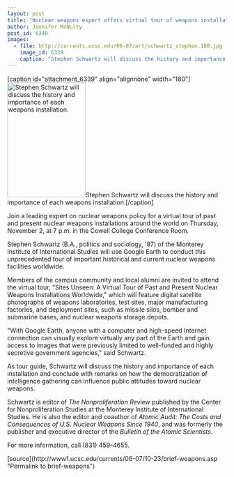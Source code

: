 ```yaml
---
layout: post
title: "Nuclear weapons expert offers virtual tour of weapons installations Nov. 2"
author: Jennifer McNulty
post_id: 6340
images:
  - file: http://currents.ucsc.edu/06-07/art/schwartz_stephen.180.jpg
    image_id: 6339
    caption: "Stephen Schwartz will discuss the history and importance of each weapons installation."
---
```


[caption id="attachment_6339" align="alignnone" width="180"]<a href="http://localhost/mysite/wp-content/uploads/2006/10/schwartz_stephen.180.jpg"><img class="size-full wp-image-6339" src="http://localhost/mysite/wp-content/uploads/2006/10/schwartz_stephen.180.jpg" alt="Stephen Schwartz will discuss the history and importance of each weapons installation." width="180" height="263" /></a>Stephen Schwartz will discuss the history and importance of each weapons installation.[/caption]
<a name="content" id="content"></a>
<p>
  Join a leading expert on nuclear weapons policy for a virtual tour of past and present nuclear weapons installations around the world on Thursday, November 2, at 7 p.m. in the Cowell College Conference Room.
</p>
<p>
  Stephen Schwartz (B.A., politics and sociology, '87) of the Monterey Institute of International Studies will use Google Earth to conduct this unprecedented tour of important historical and current nuclear weapons facilities worldwide.
</p>
<p>
  Members of the campus community and local alumni are invited to attend the virtual tour, "Sites Unseen: A Virtual Tour of Past and Present Nuclear Weapons Installations Worldwide," which will feature digital satellite photographs of weapons laboratories, test sites, major manufacturing factories, and deployment sites, such as missile silos, bomber and submarine bases, and nuclear weapons storage depots.
</p>
<p>
  "With Google Earth, anyone with a computer and high-speed Internet connection can visually explore virtually any part of the Earth and gain access to images that were previously limited to well-funded and highly secretive government agencies," said Schwartz.
</p>
<p>
  As tour guide, Schwartz will discuss the history and importance of each installation and conclude with remarks on how the democratization of intelligence gathering can influence public attitudes toward nuclear weapons.
</p>
<p>
  Schwartz is editor of <i>The Nonproliferation Review</i> published by the Center for Nonproliferation Studies at the Monterey Institute of International Studies. He is also the editor and coauthor of <i>Atomic Audit: The Costs and Consequences of U.S. Nuclear Weapons Since 1940</i>, and was formerly the publisher and executive director of the <i>Bulletin of the Atomic Scientists</i>.
</p>
<p>
  For more information, call (831) 459-4655.
</p>
[source](http://www1.ucsc.edu/currents/06-07/10-23/brief-weapons.asp "Permalink to brief-weapons")
